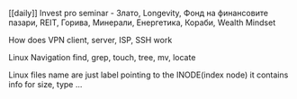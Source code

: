 [[daily]]
Invest pro seminar - Злато, Longevity, Фонд на финансовите пазари, REIT, Горива, Минерали, Енергетика, Кораби, Wealth Mindset

How does VPN client, server, ISP, SSH work

Linux Navigation
find, grep, touch, tree, mv, locate

Linux files name are just label pointing to the INODE(index node) it contains info for size, type ...